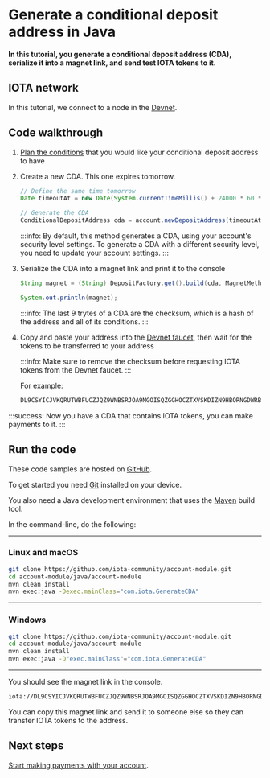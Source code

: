 # Generate a conditional deposit address in Java

**In this tutorial, you generate a conditional deposit address (CDA), serialize it into a magnet link, and send test IOTA tokens to it.**

## IOTA network

In this tutorial, we connect to a node in the [Devnet](root://getting-started/1.1/networks/overview.md).

## Code walkthrough

1. [Plan the conditions](../introduction/overview.md#advice-for-creating-cdas) that you would like your conditional deposit address to have

2. Create a new CDA. This one expires tomorrow.

    ```java
	// Define the same time tomorrow
	Date timeoutAt = new Date(System.currentTimeMillis() + 24000 * 60 * 60);

	// Generate the CDA
    ConditionalDepositAddress cda = account.newDepositAddress(timeoutAt, false,0).get();
    ```

    :::info:
    By default, this method generates a CDA, using your account's security level settings. To generate a CDA with a different security level, you need to update your account settings.
    :::

3. Serialize the CDA into a magnet link and print it to the console

    ```java
    String magnet = (String) DepositFactory.get().build(cda, MagnetMethod.class);
    
    System.out.println(magnet);
    ```

    :::info:
    The last 9 trytes of a CDA are the checksum, which is a hash of the address and all of its conditions.
    :::

4. Copy and paste your address into the [Devnet faucet](https://faucet.devnet.iota.org), then wait for the tokens to be transferred to your address

    :::info:
    Make sure to remove the checksum before requesting IOTA tokens from the Devnet faucet.
    :::

    For example:

    ```bash
    DL9CSYICJVKQRUTWBFUCZJQZ9WNBSRJOA9MGOISQZGGHOCZTXVSKDIZN9HBORNGDWRBBAFTKXGEJIAHKD
    ```

:::success:
Now you have a CDA that contains IOTA tokens, you can make payments to it.
:::

## Run the code

These code samples are hosted on [GitHub](https://github.com/iota-community/account-module).

To get started you need [Git](https://git-scm.com/book/en/v2/Getting-Started-Installing-Git) installed on your device.

You also need a Java development environment that uses the [Maven](https://maven.apache.org/download.cgi) build tool.

In the command-line, do the following:

--------------------
### Linux and macOS
```bash
git clone https://github.com/iota-community/account-module.git
cd account-module/java/account-module
mvn clean install
mvn exec:java -Dexec.mainClass="com.iota.GenerateCDA"
```
---
### Windows
```bash
git clone https://github.com/iota-community/account-module.git
cd account-module/java/account-module
mvn clean install
mvn exec:java -D"exec.mainClass"="com.iota.GenerateCDA"
```
--------------------

You should see the magnet link in the console.

```bash
iota://DL9CSYICJVKQRUTWBFUCZJQZ9WNBSRJOA9MGOISQZGGHOCZTXVSKDIZN9HBORNGDWRBBAFTKXGEJIAHKDJUYJJCFHC/?timeout_at=1574514007&multi_use=false&expected_amount=0
```

You can copy this magnet link and send it to someone else so they can transfer IOTA tokens to the address.

## Next steps

[Start making payments with your account](../java/make-payment.md).